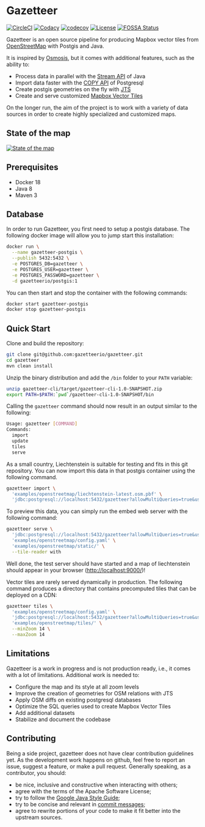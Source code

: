 # Gazetteer

[![CircleCI](https://circleci.com/gh/gazetteerio/gazetteer.svg?style=svg)](https://circleci.com/gh/gazetteerio/gazetteer)
[![Codacy](https://api.codacy.com/project/badge/Grade/9bb5efb0bea54a868cc70b0d9e564767)](https://app.codacy.com/app/bchapuis/gazetteer?utm_source=github.com&utm_medium=referral&utm_content=bchapuis/gazetteer&utm_campaign=Badge_Grade_Dashboard)
[![codecov](https://codecov.io/gh/gazetteerio/gazetteer/branch/master/graph/badge.svg)](https://codecov.io/gh/gazetteerio/gazetteer)
[![License](https://img.shields.io/badge/License-Apache%202.0-blue.svg)](https://opensource.org/licenses/Apache-2.0)
[![FOSSA Status](https://app.fossa.io/api/projects/git%2Bgithub.com%2Fgazetteerio%2Fgazetteer.svg?type=shield)](https://app.fossa.io/projects/git%2Bgithub.com%2Fgazetteerio%2Fgazetteer?ref=badge_shield)

Gazetteer is an open source pipeline for producing Mapbox vector tiles from [OpenStreetMap](https://www.openstreetmap.org) with Postgis and Java.

It is inspired by [Osmosis](https://github.com/openstreetmap/osmosis), but it comes with additional features, such as the ability to:
-   Process data in parallel with the [Stream API](https://docs.oracle.com/javase/8/docs/api/java/util/stream/package-summary.html) of Java
-   Import data faster with the [COPY API](https://www.postgresql.org/docs/11/sql-copy.html) of Postgresql
-   Create postgis geometries on the fly with [JTS](https://github.com/locationtech/jts)
-   Create and serve customized [Mapbox Vector Tiles](https://docs.mapbox.com/vector-tiles/specification/)

On the longer run, the aim of the project is to work with a variety of data sources in order to create highly specialized and customized maps.

## State of the map

[![State of the map](https://github.com/gazetteerio/gazetteer/raw/master/screenshots/2019-12-27.png)](https://www.gazetteer.io/)

## Prerequisites

-   Docker 18
-   Java 8
-   Maven 3

## Database

In order to run Gazetteer, you first need to setup a postgis database.
The following docker image will allow you to jump start this installation:

```bash
docker run \
  --name gazetteer-postgis \
  --publish 5432:5432 \
  -e POSTGRES_DB=gazetteer \
  -e POSTGRES_USER=gazetteer \
  -e POSTGRES_PASSWORD=gazetteer \
  -d gazetteerio/postgis:1
```

You can then start and stop the container with the following commands:

```bash
docker start gazetteer-postgis
docker stop gazetteer-postgis
```

## Quick Start

Clone and build the repository:

```bash
git clone git@github.com:gazetteerio/gazetteer.git
cd gazetteer
mvn clean install
```

Unzip the binary distribution and add the `/bin` folder to your `PATH` variable:

```bash
unzip gazetteer-cli/target/gazetteer-cli-1.0-SNAPSHOT.zip
export PATH=$PATH:`pwd`/gazetteer-cli-1.0-SNAPSHOT/bin
```

Calling the `gazetteer` command should now result in an output similar to the following:

```bash
Usage: gazetteer [COMMAND]
Commands:
  import
  update
  tiles
  serve
```

As a small country, Liechtenstein is suitable for testing and fits in this git repository. 
You can now import this data in that postgis container using the following command.

```bash
gazetteer import \
  'examples/openstreetmap/liechtenstein-latest.osm.pbf' \
  'jdbc:postgresql://localhost:5432/gazetteer?allowMultiQueries=true&user=gazetteer&password=gazetteer'
```

To preview this data, you can simply run the embed web server with the following command:

```bash
gazetteer serve \
  'jdbc:postgresql://localhost:5432/gazetteer?allowMultiQueries=true&user=gazetteer&password=gazetteer' \
  'examples/openstreetmap/config.yaml' \
  'examples/openstreetmap/static/' \
  --tile-reader with
```

Well done, the test server should have started and a map of liechtenstein should appear in your browser ([http://localhost:9000/](http://localhost:8082/))!

Vector tiles are rarely served dynamically in production. The following command produces a directory that contains precomputed tiles that can be deployed on a CDN:

```bash
gazetteer tiles \
  'examples/openstreetmap/config.yaml' \
  'jdbc:postgresql://localhost:5432/gazetteer?allowMultiQueries=true&user=gazetteer&password=gazetteer' \
  'examples/openstreetmap/tiles/' \
  --minZoom 14 \
  --maxZoom 14
```

## Limitations

Gazetteer is a work in progress and is not production ready, i.e., it comes with a lot of limitations. 
Additional work is needed to: 
-   Configure the map and its style at all zoom levels
-   Improve the creation of geometries for OSM relations with JTS
-   Apply OSM diffs on existing postgresql databases
-   Optimize the SQL queries used to create Mapbox Vector Tiles
-   Add additional datasets
-   Stabilize and document the codebase


## Contributing

Being a side project, gazetteer does not have clear contribution guidelines yet.
As the development work happens on github, feel free to report an issue, suggest a feature, or make a pull request.
Generally speaking, as a contributor, you should:
-   be nice, inclusive and constructive when interacting with others;
-   agree with the terms of the Apache Software License;
-   try to follow the [Google Java Style Guide](https://google.github.io/styleguide/javaguide.html);
-   try to be concise and relevant in [commit messages](https://chris.beams.io/posts/git-commit/);
-   agree to rewrite portions of your code to make it fit better into the upstream sources.
